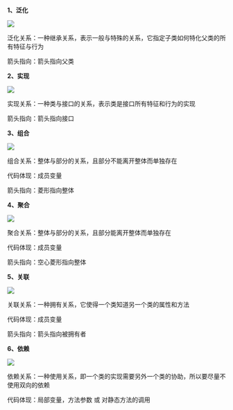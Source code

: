 **1、泛化**

![](https://agam-blog-image.oss-cn-hangzhou.aliyuncs.com/24bf6443d1682e0b05d36dd3c1bb05ceb35.jpg)

泛化关系：一种继承关系，表示一般与特殊的关系，它指定子类如何特化父类的所有特征与行为

箭头指向：箭头指向父类

**2、实现**

![](https://agam-blog-image.oss-cn-hangzhou.aliyuncs.com/c404b532348eaf60f5215a4b939506f884b.jpg)

实现关系：一种类与接口的关系，表示类是接口所有特征和行为的实现

箭头指向：箭头指向接口

**3、组合**

![](https://agam-blog-image.oss-cn-hangzhou.aliyuncs.com/fa84ab26590d8e450801029b02de8db8c5b.jpg)

组合关系：整体与部分的关系，且部分不能离开整体而单独存在

代码体现：成员变量

箭头指向：菱形指向整体

**4、聚合**

![](https://agam-blog-image.oss-cn-hangzhou.aliyuncs.com/c39b8c64b2a26f227592961e1ea54c42b22.jpg)

聚合关系：整体与部分的关系，且部分能离开整体而单独存在

代码体现：成员变量

箭头指向：空心菱形指向整体

**5、关联**

![](https://agam-blog-image.oss-cn-hangzhou.aliyuncs.com/e7242029aea974bdb4c80e9fa4a7eec6d9f.jpg)

关联关系：一种拥有关系，它使得一个类知道另一个类的属性和方法

代码体现：成员变量

箭头指向：箭头指向被拥有者

**6、依赖**

![](https://agam-blog-image.oss-cn-hangzhou.aliyuncs.com/3e531cf2f3077a6b45c77bf8c3a1d4ba4d0.jpg)

依赖关系：一种使用关系，即一个类的实现需要另外一个类的协助，所以要尽量不使用双向的依赖

代码体现：局部变量，方法参数 或 对静态方法的调用
